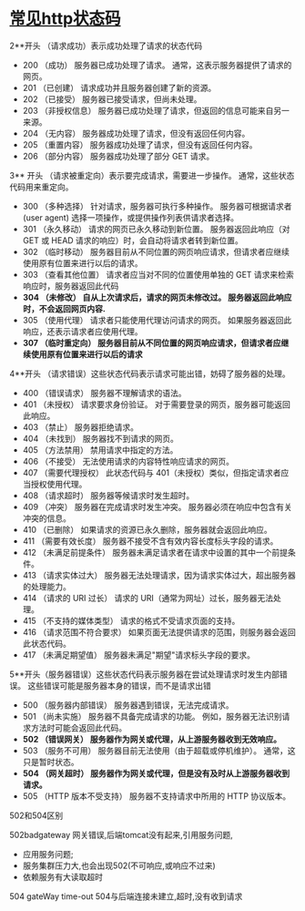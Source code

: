 # [常见http状态码](https://www.cnblogs.com/gitnull/p/9532129.html)

2**开头 （请求成功）表示成功处理了请求的状态代码

+ 200 （成功） 服务器已成功处理了请求。 通常，这表示服务器提供了请求的网页。
+ 201 （已创建） 请求成功并且服务器创建了新的资源。
+ 202 （已接受） 服务器已接受请求，但尚未处理。
+ 203 （非授权信息） 服务器已成功处理了请求，但返回的信息可能来自另一来源。
+ 204 （无内容） 服务器成功处理了请求，但没有返回任何内容。
+ 205 （重置内容） 服务器成功处理了请求，但没有返回任何内容。
+ 206 （部分内容） 服务器成功处理了部分 GET 请求。

3** 开头 （请求被重定向）表示要完成请求，需要进一步操作。 通常，这些状态代码用来重定向。

+ 300 （多种选择） 针对请求，服务器可执行多种操作。 服务器可根据请求者 (user agent) 选择一项操作，或提供操作列表供请求者选择。
+ 301 （永久移动） 请求的网页已永久移动到新位置。 服务器返回此响应（对 GET 或 HEAD 请求的响应）时，会自动将请求者转到新位置。
+ 302 （临时移动） 服务器目前从不同位置的网页响应请求，但请求者应继续使用原有位置来进行以后的请求。
+ 303 （查看其他位置） 请求者应当对不同的位置使用单独的 GET 请求来检索响应时，服务器返回此代码
+ **304 （未修改） 自从上次请求后，请求的网页未修改过。 服务器返回此响应时，不会返回网页内容.**
+ 305 （使用代理） 请求者只能使用代理访问请求的网页。 如果服务器返回此响应，还表示请求者应使用代理。
+ **307 （临时重定向） 服务器目前从不同位置的网页响应请求，但请求者应继续使用原有位置来进行以后的请求**

4**开头 （请求错误）这些状态代码表示请求可能出错，妨碍了服务器的处理。

+ 400 （错误请求） 服务器不理解请求的语法。
+ 401 （未授权） 请求要求身份验证。 对于需要登录的网页，服务器可能返回此响应。
+ 403 （禁止） 服务器拒绝请求。
+ 404 （未找到） 服务器找不到请求的网页。
+ 405 （方法禁用） 禁用请求中指定的方法。
+ 406 （不接受） 无法使用请求的内容特性响应请求的网页。
+ 407 （需要代理授权） 此状态代码与 401（未授权）类似，但指定请求者应当授权使用代理。
+ 408 （请求超时） 服务器等候请求时发生超时。
+ 409 （冲突） 服务器在完成请求时发生冲突。 服务器必须在响应中包含有关冲突的信息。
+ 410 （已删除） 如果请求的资源已永久删除，服务器就会返回此响应。
+ 411 （需要有效长度） 服务器不接受不含有效内容长度标头字段的请求。
+ 412 （未满足前提条件） 服务器未满足请求者在请求中设置的其中一个前提条件。
+ 413 （请求实体过大） 服务器无法处理请求，因为请求实体过大，超出服务器的处理能力。
+ 414 （请求的 URI 过长） 请求的 URI（通常为网址）过长，服务器无法处理。
+ 415 （不支持的媒体类型） 请求的格式不受请求页面的支持。
+ 416 （请求范围不符合要求） 如果页面无法提供请求的范围，则服务器会返回此状态代码。
+ 417 （未满足期望值） 服务器未满足"期望"请求标头字段的要求。

5**开头（服务器错误）这些状态代码表示服务器在尝试处理请求时发生内部错误。 这些错误可能是服务器本身的错误，而不是请求出错

+ 500 （服务器内部错误） 服务器遇到错误，无法完成请求。
+ 501 （尚未实施） 服务器不具备完成请求的功能。 例如，服务器无法识别请求方法时可能会返回此代码。
+ **502 （错误网关） 服务器作为网关或代理，从上游服务器收到无效响应。**
+ 503 （服务不可用） 服务器目前无法使用（由于超载或停机维护）。 通常，这只是暂时状态。
+ **504 （网关超时） 服务器作为网关或代理，但是没有及时从上游服务器收到请求。**
+ 505 （HTTP 版本不受支持） 服务器不支持请求中所用的 HTTP 协议版本。

502和504区别
>
  502badgateway 网关错误,后端tomcat没有起来,引用服务问题,
  * 应用服务问题;
  * 服务集群压力大,也会出现502(不可响应,或响应不过来)
  * 依赖服务有大读取超时
  
504 gateWay time-out 504与后端连接未建立,超时,没有收到请求
